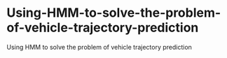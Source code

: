 # Using-HMM-to-solve-the-problem-of-vehicle-trajectory-prediction
Using HMM to solve the problem of vehicle trajectory prediction
